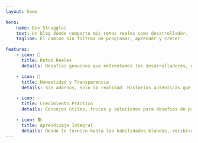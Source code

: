 ```yaml
---
layout: home

hero:
    name: Dev Struggles
    text: Un blog donde comparto mis retos reales como desarrollador.
    tagline: El camino sin filtros de programar, aprender y crecer.

features:
    - icon: 🔧
      title: Retos Reales
      details: Desafíos genuinos que enfrentamos los desarrolladores, con aprendizajes y lecciones personales para ayudarte a superar cada obstáculo.

    - icon: 🤝
      title: Honestidad y Transparencia
      details: Sin adornos, solo la realidad. Historias auténticas que muestran tanto éxitos como fracasos, para que aprendas de cada paso.

    - icon: 💡
      title: Crecimiento Práctico
      details: Consejos útiles, trucos y soluciones para desafíos de programación, junto con ideas de desarrollo personal y aprendizaje continuo.

    - icon: 📚
      title: Aprendizaje Integral
      details: Desde lo técnico hasta las habilidades blandas, recibirás una mezcla de conocimientos y reflexiones para apoyar tu desarrollo como programador.
---
```

